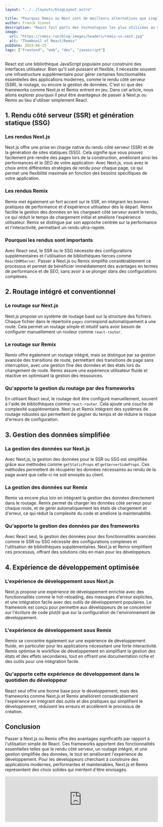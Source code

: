 ```yaml
---
layout: "../../layouts/blogLayout.astro"

title: "Pourquoi Remix ou Next sont de meilleurs alternatives que simplement React"
author: Franck Vienot
description: "React fait parti des technologies les plus utilisées au monde mais finalement quel est l'intérêt des frameworks comme Next ou Remix."
image:
  url: "https://remix.run/blog-images/headers/remix-vs-next.jpg"
  alt: "Thumbnail of React/Remix"
pubDate: 2024-08-25
tags: ["frontend", "web", "dev", "javascript"]
---
```


React est une bibliothèque JavaScript populaire pour construire des interfaces utilisateur. Bien qu'il soit puissant et flexible, il nécessite souvent une infrastructure supplémentaire pour gérer certaines fonctionnalités essentielles des applications modernes, comme le rendu côté serveur (SSR), le routage, ou encore la gestion de données. C'est ici que des frameworks comme Next.js et Remix entrent en jeu. Dans cet article, nous allons explorer pourquoi il peut être avantageux de passer à Next.js ou Remix au lieu d'utiliser simplement React.

## 1. Rendu côté serveur (SSR) et génération statique (SSG)

### Les rendus Next.js

Next.js offre une prise en charge native du rendu côté serveur (SSR) et de la génération de sites statiques (SSG). Cela signifie que vous pouvez facilement pré-rendre des pages lors de la construction, améliorant ainsi les performances et le SEO de votre application. Avec Next.js, vous avez le choix entre différentes stratégies de rendu pour chaque page, ce qui permet une flexibilité maximale en fonction des besoins spécifiques de votre application.

### Les rendus Remix

Remix met également un fort accent sur le SSR, en intégrant les bonnes pratiques de performance et d'expérience utilisateur dès le départ. Remix facilite la gestion des données en les chargeant côté serveur avant le rendu, ce qui réduit le temps de chargement initial et améliore l'expérience utilisateur. Remix se distingue par son approche centrée sur la performance et l'interactivité, permettant un rendu ultra-rapide.

### Pourquoi les rendus sont importants

Avec React seul, le SSR ou le SSG nécessite des configurations supplémentaires et l'utilisation de bibliothèques tierces comme `ReactDOMServer`. Passer à Next.js ou Remix simplifie considérablement ce processus et permet de bénéficier immédiatement des avantages en termes de performance et de SEO, sans avoir à se plonger dans des configurations complexes.

## 2. Routage intégré et conventionnel

### Le routage sur Next.js

Next.js propose un système de routage basé sur la structure des fichiers. Chaque fichier dans le répertoire `pages` correspond automatiquement à une route. Cela permet un routage simple et intuitif sans avoir besoin de configurer manuellement un routeur comme `react-router`.

### Le routage sur Remix

Remix offre également un routage intégré, mais se distingue par sa gestion avancée des transitions de route, permettant des transitions de page sans interruption, avec une gestion fine des données et des états lors du changement de route. Remix assure une expérience utilisateur fluide et réactive en optimisant la gestion des ressources.

### Qu'apporte la gestion du routage par des frameworks

En utilisant React seul, le routage doit être configuré manuellement, souvent à l'aide de bibliothèques comme `react-router`. Cela ajoute une couche de complexité supplémentaire. Next.js et Remix intègrent des systèmes de routage robustes qui permettent de gagner du temps et de réduire le risque d'erreurs de configuration.

## 3. Gestion des données simplifiée

### La gestion des données sur Next.js

Avec Next.js, la gestion des données pour le SSR ou SSG est simplifiée grâce aux méthodes comme `getStaticProps` et `getServerSideProps`. Ces méthodes permettent de récupérer les données nécessaires au rendu de la page avant que celle-ci ne soit envoyée au client.

### La gestion des données sur Remix

Remix va encore plus loin en intégrant la gestion des données directement dans le routage. Remix permet de charger les données côté serveur pour chaque route, et de gérer automatiquement les états de chargement et d'erreur, ce qui réduit la complexité du code et améliore la maintenabilité.

### Qu'apporte la gestion des données par des frameworks

Avec React seul, la gestion des données pour des fonctionnalités avancées comme le SSR ou SSG nécessite des configurations complexes et l'utilisation de bibliothèques supplémentaires. Next.js et Remix simplifient ces processus, offrant des solutions clés en main pour les développeurs.

## 4. Expérience de développement optimisée

### L'expérience de développement sous Next.js

Next.js propose une expérience de développement enrichie avec des fonctionnalités comme le hot-reloading, des messages d'erreur explicites, et une intégration facile avec des outils de développement populaires. Le framework est conçu pour permettre aux développeurs de se concentrer sur l'écriture de code plutôt que sur la configuration de l'environnement de développement.

### L'expérience de développement sous Remix

Remix se concentre également sur une expérience de développement fluide, en particulier pour les applications nécessitant une forte interactivité. Remix optimise le workflow de développement en simplifiant la gestion des états et des effets secondaires, tout en offrant une documentation riche et des outils pour une intégration facile.

### Qu'apporte cette expérience de développement dans le quotidien du développeur

React seul offre une bonne base pour le développement, mais des frameworks comme Next.js et Remix améliorent considérablement l'expérience en intégrant des outils et des pratiques qui simplifient le développement, réduisent les erreurs et accélèrent le processus de création.

## Conclusion

Passer à Next.js ou Remix offre des avantages significatifs par rapport à l'utilisation simple de React. Ces frameworks apportent des fonctionnalités essentielles telles que le rendu côté serveur, un routage intégré, et une gestion simplifiée des données, le tout en améliorant l'expérience de développement. Pour les développeurs cherchant à construire des applications modernes, performantes et maintenables, Next.js et Remix représentent des choix solides qui méritent d'être envisagés.

<!-- markdownlint-disable-next-line MD033 -->
<iframe width="100%" src="https://www.youtube.com/embed/8v3cimTxKEQ?si=cu2DwJGgc-chBSE2" title="YouTube video player" frameborder="0" allow="accelerometer; autoplay; clipboard-write; encrypted-media; gyroscope; picture-in-picture; web-share" referrerpolicy="strict-origin-when-cross-origin" allowfullscreen></iframe>
